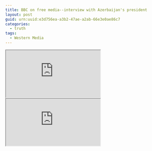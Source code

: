 ```yaml
---
title: BBC on free media--interview with Azerbaijan's president
layout: post
guid: urn:uuid:e3d756ea-a3b2-47ae-a2ab-66e3e0ae86c7
categories:
  - truth
tags:
  - Western Media 
---
```




<iframe src="https://mega.nz/file/gQtVnQ5Q#RkdHHyvlAe8L7zi860h5OMxmrM3HrJRP8pCpOXQUjZQ/preview" ></iframe>

  <!--aloow full screen add tag -->

<iframe allowfullscreen="allowfullscreen" src="https://mega.nz/file/gQtVnQ5Q#RkdHHyvlAe8L7zi860h5OMxmrM3HrJRP8pCpOXQUjZQ/preview" ></iframe>
